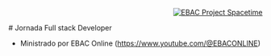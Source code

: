 <p align="right">
  <a href="https://www.rocketseat.com.br" target="_blank">
    <img src="https://img.shields.io/static/v1?label=Rocketseat&message=ONLINE&color=313238&labelColor=FF8C00" alt="EBAC Project Spacetime" />
  </a>
</p>
# Jornada Full stack Developer

- Ministrado por EBAC Online (https://www.youtube.com/@EBACONLINE)
